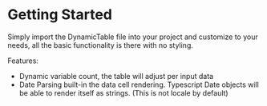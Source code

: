 # Getting Started
Simply import the DynamicTable file into your project and customize to your needs, all the basic functionality is there with no styling.

Features:
- Dynamic variable count, the table will adjust per input data
- Date Parsing built-in the data cell rendering. Typescript Date objects will be able to render itself as strings. (This is not locale by default)
